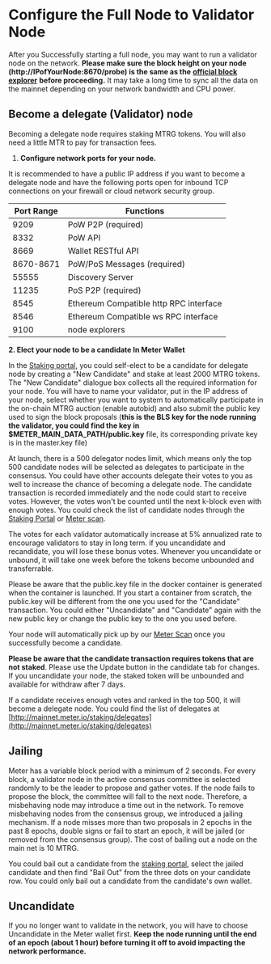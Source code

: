 # Configure the Full Node to Validator Node

After you Successfully starting a full node, you may want to run a validator node on the network.  **Please make sure the block height on your node (http://IPofYourNode:8670/probe) is the same as the** [**official block explorer**](https://scan.meter.io) **before proceeding.**  It may take a long time to sync all the data on the mainnet depending on your network bandwidth and CPU power.

## Become a delegate (Validator) node

Becoming a delegate node requires staking MTRG tokens. You will also need a little MTR to pay for transaction fees.

1. **Configure network ports for your node.**&#x20;

It is recommended to have a public IP address if you want to become a delegate node and have the following ports open for inbound TCP connections on your firewall or cloud network security group.

| Port Range | Functions                              |
| ---------- | -------------------------------------- |
| 9209       | PoW P2P (required)                     |
| 8332       | PoW API                                |
| 8669       | Wallet RESTful API                     |
| 8670-8671  | PoW/PoS Messages (required)            |
| 55555      | Discovery Server                       |
| 11235      | PoS P2P (required)                     |
| 8545       | Ethereum Compatible http RPC interface |
| 8546       | Ethereum Compatible ws RPC interface   |
| 9100       | node explorers                         |

&#x20; **2. Elect your node to be a candidate In Meter Wallet**

In the [Staking portal](https://staking.meter.io), you could self-elect to be a candidate for delegate node by creating a "New Candidate" and stake at least 2000 MTRG tokens.  The "New Candidate" dialogue box collects all the required information for your node. You will have to name your validator, put in the IP address of your node, select whether you want to system to automatically participate in the on-chain MTRG auction (enable autobid) and also submit the public key used to sign the block proposals (**this is the BLS key for the node running the validator, you could find the key in $METER\_MAIN\_DATA\_PATH/public.key** file, its corresponding private key is in the master.key file)&#x20;

At launch, there is a 500 delegator nodes limit, which means only the top 500 candidate nodes will be selected as delegates to participate in the consensus.  You could have other accounts delegate their votes to you as well to increase the chance of becoming a delegate node. The candidate transaction is recorded immediately and the node could start to receive votes. However, the votes won't be counted until the next k-block even with enough votes. You could check the list of candidate nodes through the [Staking Portal](https://staking.meter.io) or [Meter scan](https://scan.meter.io).

The votes for each validator automatically increase at 5% annualized rate to encourage validators to stay in long term. if you uncandidate and recandidate, you will lose these bonus votes. Whenever you uncandidate or unbound, it will take one week before the tokens become unbounded and transferrable.

Please be aware that the public.key file in the docker container is generated when the container is launched. If you start a container from scratch, the public.key will be different from the one you used for the "Candidate" transaction. You could either "Uncandidate" and "Candidate" again with the new public key or change the public key to the one you used before.

Your node will automatically pick up by our [Meter Scan](https://scan.meter.io) once you successfully become a candidate.

**Please be aware that the candidate transaction requires tokens that are not staked**. Please use the Update button in the candidate tab for changes.  If you uncandidate your node, the staked token will be unbounded and available for withdraw after 7 days.

If a candidate receives enough votes and ranked in the top 500, it will become a delegate node. You could find the list of delegates at [http://mainnet.meter.io/staking/delegates](http://mainnet.meter.io/staking/delegates)

## Jailing

Meter has a variable block period with a minimum of 2 seconds.  For every block, a validator node in the active consensus committee is selected randomly to be the leader to propose and gather votes.  If the node fails to propose the block, the committee will fall to the next node.  Therefore, a misbehaving node may introduce a time out in the network.  To remove misbehaving nodes from the consensus group, we introduced a jailing mechanism.  If a node misses more than two proposals in 2 epochs in the past 8 epochs, double signs or fail to start an epoch, it will be jailed (or removed from the consensus group).  The cost of bailing out a node on the main net is 10 MTRG. &#x20;

You could bail out a candidate from the [staking portal](https://staking.meter.io), select the jailed candidate and then find "Bail Out" from the three dots on your candidate row.  You could only bail out a candidate from the candidate's own wallet.

## Uncandidate

If you no longer want to validate in the network, you will have to choose Uncandidate in the Meter wallet first.  **Keep the node running until the end of an epoch (about 1 hour) before turning it off to avoid impacting the network performance.**
